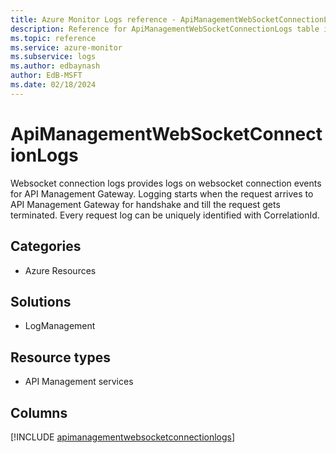 ```yaml
---
title: Azure Monitor Logs reference - ApiManagementWebSocketConnectionLogs
description: Reference for ApiManagementWebSocketConnectionLogs table in Azure Monitor Logs.
ms.topic: reference
ms.service: azure-monitor
ms.subservice: logs
ms.author: edbaynash
author: EdB-MSFT
ms.date: 02/18/2024
---
```


# ApiManagementWebSocketConnectionLogs

Websocket connection logs provides logs on websocket connection events for API Management Gateway. Logging starts when the request arrives to API Management Gateway for handshake and till the request gets terminated. Every request log can be uniquely identified with CorrelationId.


## Categories

- Azure Resources

## Solutions

- LogManagement

## Resource types

- API Management services

## Columns
  
[!INCLUDE [apimanagementwebsocketconnectionlogs](.././tables/includes/apimanagementwebsocketconnectionlogs-include.md)]
